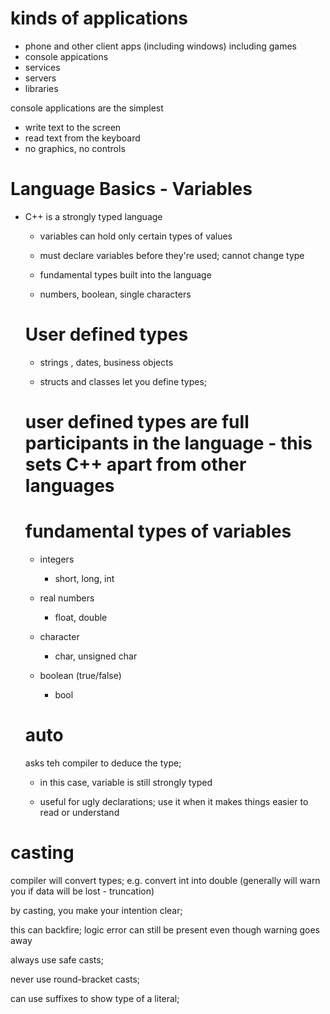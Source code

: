 # kinds of applications

- phone and other client apps (including windows) including games
- console appications
- services
- servers
- libraries

console applications are the simplest 

- write text to the screen
- read text from the keyboard
- no graphics, no controls  

# Language Basics - Variables

- C++ is a strongly typed language
  - variables can hold only certain types of values 

  - must declare variables before they're used; cannot change type 

  - fundamental types built into the language 
  - numbers, boolean, single characters 

  # User defined types 

  - strings , dates, business objects

  - structs and classes let you define types; 

  # user defined types are full participants in the language  - this sets C++ apart from other languages

  # fundamental types of variables

  - integers
    - short, long, int

  - real numbers
    - float, double 

  - character
    - char, unsigned char


  - boolean (true/false)
    - bool 

  
  # auto 

  asks teh compiler to deduce the type; 

  - in this case, variable is still strongly typed 

  - useful for ugly declarations; use it when it makes things easier to read or understand 


 # casting

 compiler will convert types;  e.g. convert int into double (generally will warn you if data will be lost - truncation)

 by casting, you make your intention clear; 

 this can backfire; logic error can still be present even though warning goes away

 always use safe casts; 

 never use round-bracket casts;

 can use suffixes to show type of a literal; 

 